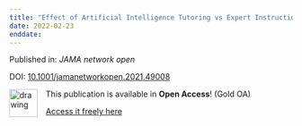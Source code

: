 ```yaml
---
title: "Effect of Artificial Intelligence Tutoring vs Expert Instruction on Learning Simulated Surgical Skills Among Medical Students: A Randomized Clinical Trial."
date: 2022-02-23
enddate:
---
```


Published in: *JAMA network open*

DOI: [10.1001/jamanetworkopen.2021.49008](https://doi.org/10.1001/jamanetworkopen.2021.49008)

<img src="https://upload.wikimedia.org/wikipedia/commons/thumb/7/77/Open_Access_logo_PLoS_transparent.svg/800px-Open_Access_logo_PLoS_transparent.svg.png" alt="drawing" width="50" align="left"/> &nbsp;&nbsp;&nbsp;This publication is available in **Open Access**! (Gold OA)

&nbsp;&nbsp;&nbsp;<a href="https://jamanetwork.com/journals/jamanetworkopen/articlepdf/2789268/fazlollahi_2022_oi_211346_1644628736.68454.pdf">Access it freely here</a>


